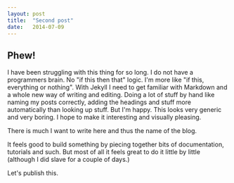 ```yaml
---
layout: post
title:  "Second post"
date:   2014-07-09
---
```


## Phew!

I have been struggling with this thing for so long. I do not have a programmers brain. No "if this then that" logic. I'm more like "if this, everything or nothing".
With Jekyll I need to get familiar with Markdown and a whole new way of writing and editing. 
Doing a lot of stuff by hand like naming my posts correctly, adding the headings and stuff more automatically than looking up stuff.
But I'm happy. This looks very generic and very boring. I hope to make it interesting and visually pleasing.

There is much I want to write here and thus the name of the blog. 

It feels good to build something by piecing together bits of documentation, tutorials and such. But most of all it feels great to do it little by little (although I did slave for a couple of days.)

Let's publish this.

